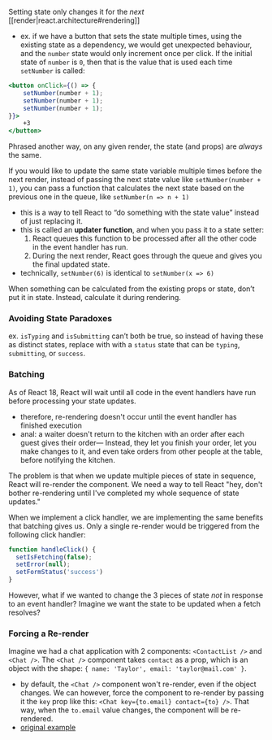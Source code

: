 
Setting state only changes it for the *next* [[render|react.architecture#rendering]]
- ex. if we have a button that sets the state multiple times, using the existing state as a dependency, we would get unexpected behaviour, and the `number` state would only increment once per click. If the initial state of `number` is `0`, then that is the value that is used each time `setNumber` is called:
```jsx
<button onClick={() => {
    setNumber(number + 1);
    setNumber(number + 1);
    setNumber(number + 1);
}}>
    +3
</button>
```

Phrased another way, on any given render, the state (and props) are *always* the same.

If you would like to update the same state variable multiple times before the next render, instead of passing the next state value like `setNumber(number + 1)`, you can pass a function that calculates the next state based on the previous one in the queue, like `setNumber(n => n + 1)`
- this is a way to tell React to “do something with the state value” instead of just replacing it.
- this is called an **updater function**, and when you pass it to a state setter:
    1. React queues this function to be processed after all the other code in the event handler has run.
    2. During the next render, React goes through the queue and gives you the final updated state.
- technically, `setNumber(6)` is identical to `setNumber(x => 6)`

When something can be calculated from the existing props or state, don’t put it in state. Instead, calculate it during rendering.

### Avoiding State Paradoxes
ex. `isTyping` and `isSubmitting` can’t both be true, so instead of having these as distinct states, replace with with a `status` state that can be `typing`, `submitting`, or `success`.

### Batching
As of React 18, React will wait until all code in the event handlers have run before processing your state updates.
- therefore, re-rendering doesn't occur until the event handler has finished execution
- anal: a waiter doesn't return to the kitchen with an order after each guest gives their order— Instead, they let you finish your order, let you make changes to it, and even take orders from other people at the table, before notifying the kitchen.

The problem is that when we update multiple pieces of state in sequence, React will re-render the component. We need a way to tell React "hey, don't bother re-rendering until I've completed my whole sequence of state updates."

When we implement a click handler, we are implementing the same benefits that batching gives us. Only a single re-render would be triggered from the following click handler:
```js
function handleClick() {
  setIsFetching(false);
  setError(null);
  setFormStatus('success')
}
```

However, what if we wanted to change the 3 pieces of state *not* in response to an event handler? Imagine we want the state to be updated when a fetch resolves?

### Forcing a Re-render
Imagine we had a chat application with 2 components: `<ContactList />` and `<Chat />`. The `<Chat />` component takes `contact` as a prop, which is an object with the shape: `{ name: 'Taylor', email: 'taylor@mail.com' }`.
- by default, the `<Chat />` component won't re-render, even if the object changes. We can however, force the component to re-render by passing it the `key` prop like this: `<Chat key={to.email} contact={to} />`. That way, when the `to.email` value changes, the component will be re-rendered.
- [original example](https://react.dev/learn/managing-state#preserving-and-resetting-state)